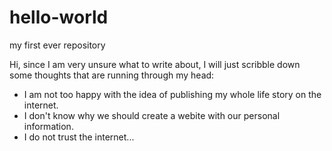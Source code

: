 # hello-world
my first ever repository

Hi,
since I am very unsure what to write about, I will just scribble down some thoughts that are running through my head:
- I am not too happy with the idea of publishing my whole life story on the internet.
- I don't know why we should create a webite with our personal information.
- I do not trust the internet...
